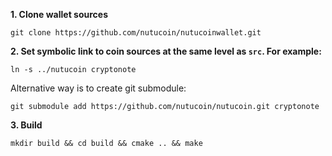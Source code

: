 **1. Clone wallet sources**

```
git clone https://github.com/nutucoin/nutucoinwallet.git
```

**2. Set symbolic link to coin sources at the same level as `src`. For example:**

```
ln -s ../nutucoin cryptonote
```

Alternative way is to create git submodule:

```
git submodule add https://github.com/nutucoin/nutucoin.git cryptonote
```

**3. Build**

```
mkdir build && cd build && cmake .. && make
```
